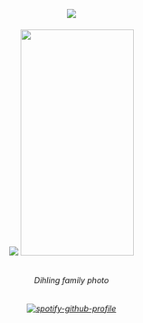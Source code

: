 <p align="center"> <img src="https://komarev.com/ghpvc/?username=whatsappvincible&label=porters%20&color=3d9422&style=flat"  </p>
<p align="center">
  
<h6 align="center"> <img src="https://files.catbox.moe/eimxml.png" /> <img src="https://files.catbox.moe/fkz3a0.png" width="200" height="400" /> <h6 align="center">
<h6 align="center">
  Dihling family photo
<h6 align="center">
  
[![spotify-github-profile](https://spotify-github-profile.kittinanx.com/api/view?uid=31tjforkm2qskz4yab6uye6ggem4&cover_image=true&theme=natemoo-re&show_offline=false&background_color=121212&interchange=false&bar_color=b2bed2&bar_color_cover=false)](https://spotify-github-profile.kittinanx.com/api/view?uid=31tjforkm2qskz4yab6uye6ggem4&redirect=true)

